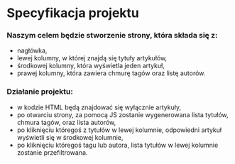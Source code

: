 <h1>Specyfikacja projektu</h1>

<h3>Naszym celem będzie stworzenie strony, która składa się z:</h3>

<ul>
<li>nagłówka,</li>
<li>lewej kolumny, w której znajdą się tytuły artykułów,</li>
<li>środkowej kolumny, która wyświetla jeden artykuł,</li>
<li>prawej kolumny, która zawiera chmurę tagów oraz listę autorów.</li>
</ul>

<h3>Działanie projektu:</h3>
<ul>
<li>w kodzie HTML będą znajdować się wyłącznie artykuły,</li>
<li>po otwarciu strony, za pomocą JS zostanie wygenerowana lista tytułów, chmura tagów, oraz lista autorów,</li>
<li>po kliknięciu któregoś z tytułów w lewej kolumnie, odpowiedni artykuł wyświetli się w środkowej kolumnie,</li>
<li>po kliknięciu któregoś tagu lub autora, lista tytułów w lewej kolumnie zostanie przefiltrowana.</li>
</ul>
